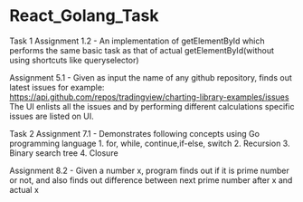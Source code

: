 # React_Golang_Task

Task 1
Assignment 1.2 - An implementation of getElementById which performs the same basic task as that of actual getElementById(without using shortcuts like queryselector)

Assignment 5.1 - Given as input the name of any github repository, finds out latest issues 
                 for example: https://api.github.com/repos/tradingview/charting-library-examples/issues
                 The UI enlists all the issues and by performing different calculations specific issues are listed on UI.
                 
                 
Task 2
Assignment 7.1 - Demonstrates following concepts using Go programming language
                 1. for, while, continue,if-else, switch
                 2. Recursion
                 3. Binary search tree
                 4. Closure
                 
Assignment 8.2 - Given a number x, program finds out if it is prime number or not, and also finds out difference between next prime number after x and actual x
